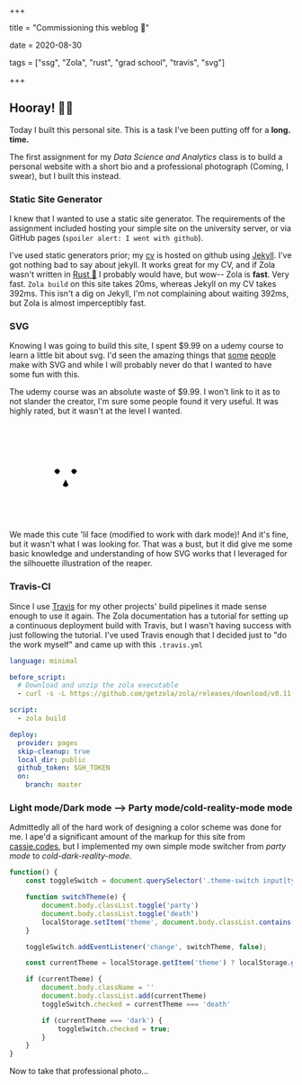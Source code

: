 +++

title = "Commissioning this weblog 🍾"

date = 2020-08-30

tags = ["ssg", "Zola", "rust", "grad school", "travis", "svg"]

+++

## Hooray! 🙌🏻

Today I built this personal site. This is a task I've been putting off for a **long. time.**

The first assignment for my _Data Science and Analytics_ class is to build a personal website with a short bio and a professional photograph (Coming, I swear), but I built this instead.

### Static Site Generator

I knew that I wanted to use a static site generator. The requirements of the assignment included hosting your simple site on the university server, or via GitHub pages (`spoiler alert: I went with github`).

I've used static generators prior; my [cv](https://lamamlex.github.io/cv) is hosted on github using [Jekyll](https://jekyllrb.com). I've got nothing bad to say about jekyll. It works great for my CV, and if Zola wasn't written in [Rust 🦀](https://www.rust-lang.org) I probably would have, but wow-- Zola is **fast**. Very fast. `Zola build` on this site takes 20ms, whereas Jekyll on my CV takes 392ms. This isn't a dig on Jekyll, I'm not complaining about waiting 392ms, but Zola is almost imperceptibly fast.

### SVG

Knowing I was going to build this site, I spent $9.99 on a udemy course to learn a little bit about svg. I'd seen the amazing things that [some](Cassie.codes) [people](https://joshwcomeau.com) make with SVG and while I will probably never do that I wanted to have some fun with this. 

The udemy course was an absolute waste of $9.99. I won't link to it as to not slander the creator, I'm sure some people found it very useful. It was highly rated, but it wasn't at the level I wanted.

<svg height="175" style="stroke: var(--color-dark); fill:none; stroke-width:2;">
            <circle
                cx="100"
                cy="100"
                r="50"
            />
            <ellipse
                rx="7"
                ry="12"
                cx="85"
                cy="80"
            />
            <ellipse
                rx="7"
                ry="12"
                cx="115"
                cy="80"
            />
            <path
                d="M80,85 A10,30 0 0,1 90,85 A10,38 0 0,1 80,85"
                style="fill:black;"
            />
            <path
                d="M110,85 A10,30 0 0,1 120,85 A10,38 0 0,1 110,85"
                style="fill:black;"
            />
            <path 
                d="M100,100 L95,110 A7,10 0 0,0 105,110 L100,100"
                style="fill:black;"
            />
            <path
                d="M085,122 A20,20 0 0,0 115,122"
            />
            <path
                d="M92,127 A10,10 0 0,1 107,128"
                style="fill:var(--color-rose);"
            />
            <path
                d="M55,75 A20,40 0 0,1 95,50 M105,50 A20,40 0 0,1 145,75"
            />
        </svg>

We made this cute 'lil face (modified to work with dark mode)! And it's fine, but it wasn't what I was looking for. That was a bust, but it did give me some basic knowledge and understanding of how SVG works that I leveraged for the silhouette illustration of the reaper.

### Travis-CI

Since I use [Travis](https://www.travis-ci.com) for my other projects' build pipelines it made sense enough to use it again. The Zola documentation has a tutorial for setting up a continuous deployment build with Travis, but I wasn't having success with just following the tutorial. I've used Travis enough that I decided just to "do the work myself" and came up with this `.travis.yml`

```yaml
language: minimal

before_script:
  # Download and unzip the zola executable
  - curl -s -L https://github.com/getzola/zola/releases/download/v0.11.0/zola-v0.11.0-x86_64-unknown-linux-gnu.tar.gz | sudo tar xvzf - -C /usr/local/bin

script:
  - zola build

deploy:
  provider: pages
  skip-cleanup: true
  local_dir: public
  github_token: $GH_TOKEN
  on:
    branch: master
```



### Light mode/Dark mode --> Party mode/cold-reality-mode mode

Admittedly all of the hard work of designing a color scheme was done for me. I ape'd a significant amount of the markup for this site from [cassie.codes](https://cassie.codes), but I implemented my own simple mode switcher from *party mode* to *cold-dark-reality-mode*.

```javascript
function() {
    const toggleSwitch = document.querySelector('.theme-switch input[type="checkbox"]');

    function switchTheme(e) {
        document.body.classList.toggle('party')
        document.body.classList.toggle('death')
        localStorage.setItem('theme', document.body.classList.contains('party') ? 'party' : 'death'); //add this
    }

    toggleSwitch.addEventListener('change', switchTheme, false);

    const currentTheme = localStorage.getItem('theme') ? localStorage.getItem('theme') : null;

    if (currentTheme) {
        document.body.className = ''
        document.body.classList.add(currentTheme)
        toggleSwitch.checked = currentTheme === 'death'

        if (currentTheme === 'dark') {
            toggleSwitch.checked = true;
        }
    }
}
```



Now to take that professional photo...